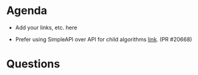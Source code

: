 Agenda
======

* Add your links, etc. here

- Prefer using SimpleAPI over API for child algorithms [link](https://github.com/mantidproject/documents/blob/master/Project-Management/ILL/NoteOnSimpleAPI.md). (PR #20668)

Questions
=========

